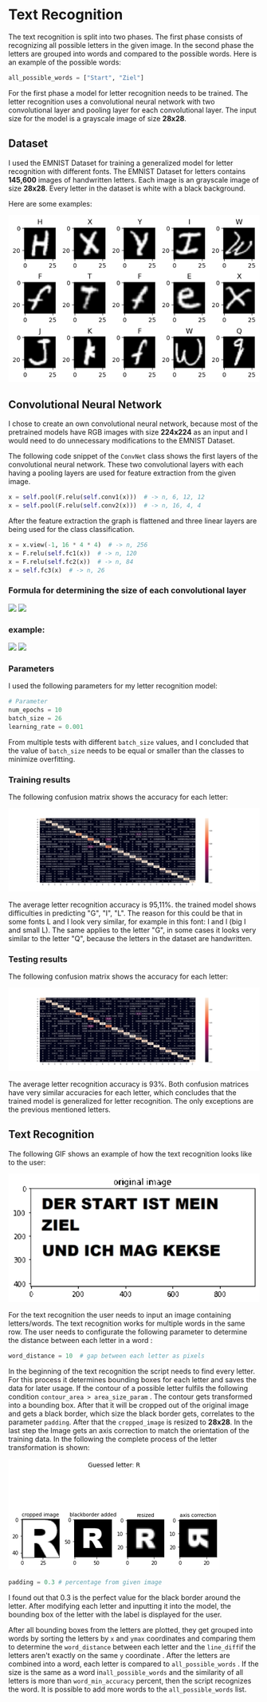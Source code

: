 # Text Recognition

The text recognition is split into two phases. The first phase consists of recognizing all possible letters in the given image. In the second phase the letters are grouped into words and compared to the possible words. Here is an example of the possible words:

```python
all_possible_words = ["Start", "Ziel"]
```

For the first phase a model for letter recognition needs to be trained. The letter recognition uses a convolutional neural network with two convolutional layer and pooling layer for each convolutional layer. The input size for the model is a grayscale image of size **28x28**. 

## Dataset

I used the EMNIST Dataset for training a generalized model for letter recognition with different fonts. The EMNIST Dataset for letters contains **145,600** images of handwritten letters. Each image is an grayscale image of size **28x28**. Every letter in the dataset is white with a black background.

Here are some examples:

![output](https://github.com/HuhnRetter/Informatikprojekt/blob/main/TextRecognition/Images/output.png)



## Convolutional Neural Network

I chose to create an own convolutional neural network, because most of the pretrained models have RGB images with size **224x224** as an input and I would need to do unnecessary modifications to the EMNIST Dataset.

The following code snippet of the `ConvNet` class shows the first layers of the convolutional neural network. These two convolutional layers with each having a pooling layers are used for feature extraction from the given image.

```python
x = self.pool(F.relu(self.conv1(x)))  # -> n, 6, 12, 12
x = self.pool(F.relu(self.conv2(x)))  # -> n, 16, 4, 4
```

After the feature extraction the graph is flattened and three linear layers are being used for the class classification.

```python
x = x.view(-1, 16 * 4 * 4)  # -> n, 256
x = F.relu(self.fc1(x))  # -> n, 120
x = F.relu(self.fc2(x))  # -> n, 84
x = self.fc3(x)  # -> n, 26
```

### 																							Formula for determining the size of each convolutional layer

<img src="https://render.githubusercontent.com/render/math?math=(W-F + 2P)/S+1 = Convolutional Layer Size">

<img src="https://render.githubusercontent.com/render/math?math=W = input size, F = filter size, P = padding size, S = stride size">

### 																																		example: 

<img src="https://render.githubusercontent.com/render/math?math=input image-> convolutionallayer -----------> relu function -> pooling layer">

<img src="https://render.githubusercontent.com/render/math?math=-> 1, 28, 28 ->outputchannelsize, (28-5)/1 + 1 = 24, 24 -> 6, 24, 24 -> 6, 24/2 =         6,12, 12">

### Parameters

I used the following parameters for my letter recognition model:

```python
# Parameter
num_epochs = 10
batch_size = 26
learning_rate = 0.001
```

From multiple tests with different `batch_size` values, and I concluded that the value of `batch_size` needs to be equal or smaller than the classes to minimize overfitting.

### Training results

The following confusion matrix shows the accuracy for each letter:

![ConfusionmatrixTrain](https://github.com/HuhnRetter/Informatikprojekt/blob/main/TextRecognition/Images/ConfusionmatrixTrain.png)

The average letter recognition accuracy is 95,11%. the trained model shows difficulties in predicting "G", "I", "L". The reason for this could be that in some fonts L and I look very similar, for example in this font: I and l (big I and small L). The same applies to the letter "G", in some cases it looks very similar to the letter "Q", because the letters in the dataset are handwritten.

### Testing results

The following confusion matrix shows the accuracy for each letter:

![ConfusionmatrixTest](https://github.com/HuhnRetter/Informatikprojekt/blob/main/TextRecognition/Images/ConfusionmatrixTest.png)

The average letter recognition accuracy is 93%. Both confusion matrices have very similar accuracies for each letter, which concludes that the trained model is generalized for letter recognition. The only exceptions are the previous mentioned letters. 

## Text Recognition

The following GIF shows an example of how the text recognition looks like to the user:

<img src="https://github.com/HuhnRetter/Informatikprojekt/blob/main/TextRecognition/Images/WordRecognition.gif" alt="WordRecognition" style="zoom: 150%;" />

For the text recognition the user needs to input an image containing letters/words. The text recognition works for multiple words in the same row. The user needs to configurate the following parameter to determine the distance between each letter in a word :

```python
word_distance = 10  # gap between each letter as pixels
```

In the beginning of the text recognition the script needs to find every letter. For this process it determines bounding boxes for each letter and saves the data for later usage. If the contour of a possible letter fulfils the following condition `contour_area > area_size_param` . The contour gets transformed into a bounding box. After that it will be cropped out of the original image and gets a black border, which size the black border gets, correlates to the parameter `padding`. After that the `cropped_image` is resized to **28x28**. In the last step the Image gets an axis correction to match the orientation of the training data. In the following the complete process of the letter transformation is shown:

![exampleLetter](https://github.com/HuhnRetter/Informatikprojekt/blob/main/TextRecognition/Images/exampleLetter.png)



```python
padding = 0.3 # percentage from given image
```

I found out that 0.3 is the perfect value for the black border around the letter. After modifying each letter and inputting it into the model, the bounding box of the letter with the label is displayed for the user. 

After all bounding boxes from the letters are plotted, they get grouped into words by sorting the letters by `x` and `ymax` coordinates and comparing them to determine the `word_distance` between each letter and the `line_diff`if the letters aren't exactly on the same `y` coordinate . After the letters are combined into a word, each letter is compared to `all_possible_words` . If the size is the same as a word in`all_possible_words`  and the similarity of all letters is more than `word_min_accuracy` percent, then the script recognizes the word. It is possible to add more words to the `all_possible_words` list.